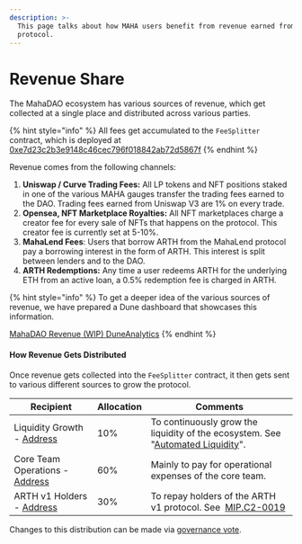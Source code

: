 ```yaml
---
description: >-
  This page talks about how MAHA users benefit from revenue earned from the
  protocol.
---
```


# Revenue Share

The MahaDAO ecosystem has various sources of revenue, which get collected at a single place and distributed across various parties.

{% hint style="info" %}
All fees get accumulated to the `FeeSplitter` contract, which is deployed at [0xe7d23c2b3e9148c46cec796f018842ab72d5867f](https://etherscan.io/address/0xe7d23c2b3e9148c46cec796f018842ab72d5867f)
{% endhint %}

Revenue comes from the following channels:

1. **Uniswap / Curve Trading Fees:** All LP tokens and NFT positions staked in one of the various MAHA gauges transfer the trading fees earned to the DAO. Trading fees earned from Uniswap V3 are 1% on every trade.
2. **Opensea, NFT Marketplace Royalties:** All NFT marketplaces charge a creator fee for every sale of NFTs that happens on the protocol. This creator fee is currently set at 5-10%.
3. **MahaLend Fees**: Users that borrow ARTH from the MahaLend protocol pay a borrowing interest in the form of ARTH. This interest is split between lenders and to the DAO.
4. **ARTH Redemptions:** Any time a user redeems ARTH for the underlying ETH from an active loan, a 0.5% redemption fee is charged in ARTH.

{% hint style="info" %}
To get a deeper idea of the various sources of revenue, we have prepared a Dune dashboard that showcases this information.

[MahaDAO Revenue (WIP) DuneAnalytics](https://dune.com/mahadao/revenue)
{% endhint %}

#### How Revenue Gets Distributed <a href="#how-revenue-gets-distributed" id="how-revenue-gets-distributed"></a>

Once revenue gets collected into the `FeeSplitter` contract, it then gets sent to various different sources to grow the protocol.

| Recipient                                                                                                 | Allocation | Comments                                                                                                                                                                                            |
| --------------------------------------------------------------------------------------------------------- | ---------- | --------------------------------------------------------------------------------------------------------------------------------------------------------------------------------------------------- |
| Liquidity Growth - [Address](https://etherscan.io/address/0x8be9cbbdfeeaf1dcacfb608105ec27384b6ff628)     | 10%        | To continuously grow the liquidity of the ecosystem. See "[Automated Liquidity](https://docs.mahadao.com/miscellaneous/automated-liquidity)".                                                       |
| Core Team Operations - [Address](https://etherscan.io/address/0x6357EDbfE5aDA570005ceB8FAd3139eF5A8863CC) | 60%        | Mainly to pay for operational expenses of the core team.                                                                                                                                            |
| ARTH v1 Holders - [Address](https://etherscan.io/address/0xE595b22bEB0dEEE5a41D2B29a86E4eDeC8B7D180)      | 30%        | To repay holders of the ARTH v1 protocol. See ​ [MIP.C2-0019](https://discuss.mahadao.com/t/mip-c2-0019-stop-arthx-mint-function-and-make-arthx-the-fee-bearing-token-for-the-entire-ecosystem/152) |

Changes to this distribution can be made via [governance vote](https://docs.mahadao.com/governance/creating-voting-on-proposals).
